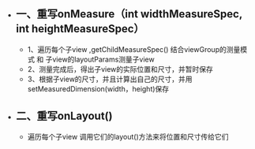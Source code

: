 - ## 一、重写onMeasure（int widthMeasureSpec, int heightMeasureSpec）
	- 1、遍历每个子view ,getChildMeasureSpec() 结合viewGroup的测量模式 和 子view的layoutParams测量子view
	- 2、测量完成后，得出子view的实际位置和尺寸，并暂时保存
	- 3、根据子view的尺寸，并且计算出自己的尺寸，并用setMeasuredDimension(width，height)保存
- ## 二、重写onLayout()
	- 遍历每个子view  调用它们的layout()方法来将位置和尺寸传给它们